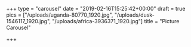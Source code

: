 +++
type = "carousel"
date = "2019-02-16T15:25:42+00:00"
draft = true
pics = ["/uploads/uganda-80770_1920.jpg", "/uploads/dusk-1546117_1920.jpg", "/uploads/africa-3936371_1920.jpg"]
title = "Picture Carousel"

+++
